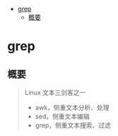 <!-- TOC -->

- [grep](#grep)
    - [概要](#概要)

<!-- /TOC -->

# grep

## 概要

> Linux 文本三剑客之一
>   - awk，侧重文本分析、处理
>   - sed，侧重文本编辑
>   - grep，侧重文本搜索、过滤
